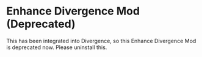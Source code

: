 # Enhance Divergence Mod (Deprecated)

This has been integrated into Divergence, so this Enhance Divergence Mod is deprecated now. Please uninstall this.
